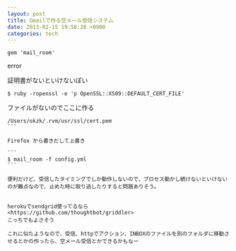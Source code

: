```yaml
---
layout: post
title: Gmailで作る空メール受信システム
date: 2013-02-15 19:58:28 +0900
categories: tech
---
```


```Gemfile
gem 'mail_room'
```

error

証明書がないといけないぽい

```
$ ruby -ropenssl -e 'p OpenSSL::X509::DEFAULT_CERT_FILE'
```

ファイルがないのでここに作る

````
/Users/okzk/.rvm/usr/ssl/cert.pem
```

Firefox から書きだして上書き

```
$ mail_room -f config.yml
```

便利だけど、受信したタイミングでしか動作しないので、プロセス動かし続けないといけないのが難点なので、止めた時に取り逃したりすると問題ありそう。


herokuでsendgrid使ってるなら
<https://github.com/thoughtbot/griddler>
こっちでもよさそう

これに似たようなので、受信、httpでアクション、INBOXのファイルを別のフォルダに移動させるとかの作ったら、空メール受信とかできるかもなー
